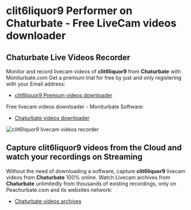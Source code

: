 # clit6liquor9 Performer on Chaturbate - Free LiveCam videos downloader

## Chaturbate Live Videos Recorder

Monitor and record livecam videos of **clit6liquor9** from **Chaturbate** with Moniturbate.com
Get a premium trial for free by just and only registering with your Email address:
* [clit6liquor9 Premium videos downloader](https://moniturbate.com/request-demo-licence-key.html)

Free livecam videos downloader - Moniturbate Software:
* [Chaturbate videos downloader](https://moniturbate.com/moniturbate-download-software.html)

![clit6liquor9 livecam videos recorder](https://peachurnet.com/templates/moniturbate-software.png)


## Capture clit6liquor9 videos from the Cloud and watch your recordings on Streaming

Without the need of downloading a software, capture **clit6liquor9** livecam videos from **Chaturbate** 100% online.
Watch Livecam archives from **Chaturbate** unlimitedly from thousands of existing recordings, only on Peachurbate.com and its websites network:
* [Chaturbate videos archives](https://peachurnet.com/)